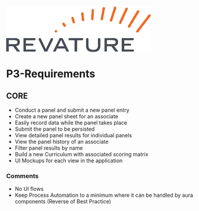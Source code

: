 ![Revature Logo](./Revature%20Logo.png "Revature Logo")

# P3-Requirements

## CORE
*	Conduct a panel and submit a new panel entry
  * Create a new panel sheet for an associate
  * Easily record data while the panel takes place
  * Submit the panel to be persisted
*	View detailed panel results for individual panels
* View the panel history of an associate
* Filter panel results by name
* Build a new Curriculum with associated scoring matrix
* UI Mockups for each view in the application

### Comments
* No UI flows
* Keep Process Automation to a minimum where it can be handled by aura components (Reverse of Best Practice)
